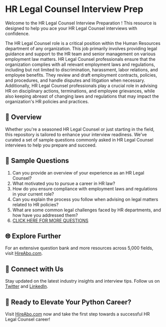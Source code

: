 # HR Legal Counsel Interview Prep

Welcome to the HR Legal Counsel Interview Preparation ! This resource is designed to help you ace your HR Legal Counsel interviews with confidence.

The HR Legal Counsel role is a critical position within the Human Resources department of any organization. This job primarily involves providing legal guidance and support to the HR team and senior management on various employment law matters. HR Legal Counsel professionals ensure that the organization complies with all relevant employment laws and regulations, including but not limited to discrimination, harassment, labor relations, and employee benefits. They review and draft employment contracts, policies, and procedures, and handle disputes and litigation when necessary. Additionally, HR Legal Counsel professionals play a crucial role in advising HR on disciplinary actions, terminations, and employee grievances, while also keeping abreast of changing laws and regulations that may impact the organization's HR policies and practices.

## 🚀 Overview

Whether you're a seasoned HR Legal Counsel or just starting in the field, this repository is tailored to enhance your interview readiness. We've curated a set of sample questions commonly asked in HR Legal Counsel interviews to help you prepare and succeed.

## 📝 Sample Questions

1. Can you provide an overview of your experience as an HR Legal Counsel?
2. What motivated you to pursue a career in HR law?
3. How do you ensure compliance with employment laws and regulations in your current role?
4. Can you explain the process you follow when advising on legal matters related to HR policies?
5. What are some common legal challenges faced by HR departments, and how have you addressed them?
6. [CLICK HERE FOR MORE QUESTIONS](https://hireabo.com/job/1_1_26/HR%20Legal%20Counsel)

## 🌐 Explore Further

For an extensive question bank and more resources across 5,000 fields, visit [HireAbo.com](https://www.hireabo.com).

## 📱 Connect with Us

Stay updated on the latest industry insights and interview tips. Follow us on [Twitter](https://twitter.com/hireabo) and [LinkedIn](https://www.linkedin.com/in/hire-abo-3609972a8/).

## 🚀 Ready to Elevate Your Python Career?

Visit [HireAbo.com](https://www.hireabo.com) now and take the first step towards a successful HR Legal Counsel career!